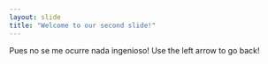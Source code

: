 ```yaml
---
layout: slide
title: "Welcome to our second slide!"
---
```

Pues no se me ocurre nada ingenioso!
Use the left arrow to go back!
